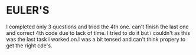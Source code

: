 # EULER'S
I completed only 3 questions and tried the 4th one. can't finish the last one and correct 4th code due to lack of time. I tried to do it but i couldn't as this was the last task i worked on.I was a bit tensed and can't think propery to get the right cde's.
